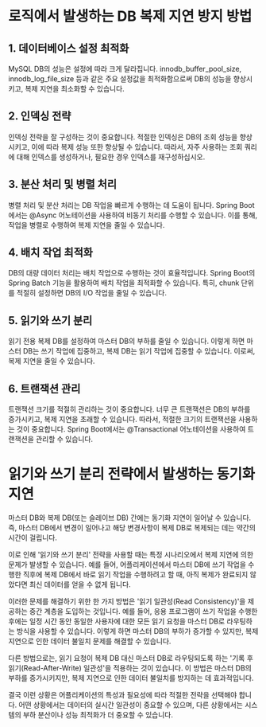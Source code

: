 # 로직에서 발생하는 DB 복제 지연 방지 방법

## 1. 데이터베이스 설정 최적화

MySQL DB의 성능은 설정에 따라 크게 달라집니다. innodb_buffer_pool_size, innodb_log_file_size 등과 같은 주요 설정값을 최적화함으로써 DB의 성능을 향상시키고, 복제 지연을 최소화할 수 있습니다.

## 2. 인덱싱 전략

인덱싱 전략을 잘 구성하는 것이 중요합니다. 적절한 인덱싱은 DB의 조회 성능을 향상시키고, 이에 따라 복제 성능 또한 향상될 수 있습니다. 따라서, 자주 사용하는 조회 쿼리에 대해 인덱스를 생성하거나, 필요한 경우 인덱스를 재구성하십시오.

## 3. 분산 처리 및 병렬 처리

병렬 처리 및 분산 처리는 DB 작업을 빠르게 수행하는 데 도움이 됩니다. Spring Boot에서는 @Async 어노테이션을 사용하여 비동기 처리를 수행할 수 있습니다. 이를 통해, 작업을 병렬로 수행하여 복제 지연을 줄일 수 있습니다.

## 4. 배치 작업 최적화

DB의 대량 데이터 처리는 배치 작업으로 수행하는 것이 효율적입니다. Spring Boot의 Spring Batch 기능을 활용하여 배치 작업을 최적화할 수 있습니다. 특히, chunk 단위를 적절히 설정하면 DB의 I/O 작업을 줄일 수 있습니다.

## 5. 읽기와 쓰기 분리

읽기 전용 복제 DB를 설정하여 마스터 DB의 부하를 줄일 수 있습니다. 이렇게 하면 마스터 DB는 쓰기 작업에 집중하고, 복제 DB는 읽기 작업에 집중할 수 있습니다. 이로써, 복제 지연을 줄일 수 있습니다.

## 6. 트랜잭션 관리

트랜잭션 크기를 적절히 관리하는 것이 중요합니다. 너무 큰 트랜잭션은 DB의 부하를 증가시키고, 복제 지연을 초래할 수 있습니다. 따라서, 적절한 크기의 트랜잭션을 사용하는 것이 중요합니다. Spring Boot에서는 @Transactional 어노테이션을 사용하여 트랜잭션을 관리할 수 있습니다.

# 읽기와 쓰기 분리 전략에서 발생하는 동기화 지연

마스터 DB와 복제 DB(또는 슬레이브 DB) 간에는 동기화 지연이 일어날 수 있습니다. 즉, 마스터 DB에서 변경이 일어나고 해당 변경사항이 복제 DB로 복제되는 데는 약간의 시간이 걸립니다.

이로 인해 '읽기와 쓰기 분리' 전략을 사용할 때는 특정 시나리오에서 복제 지연에 의한 문제가 발생할 수 있습니다. 예를 들어, 어플리케이션에서 마스터 DB에 쓰기 작업을 수행한 직후에 복제 DB에서 바로 읽기 작업을 수행하려고 할 때, 아직 복제가 완료되지 않았다면 최신 데이터를 얻을 수 없게 됩니다.

이러한 문제를 해결하기 위한 한 가지 방법은 '읽기 일관성(Read Consistency)'을 제공하는 중간 계층을 도입하는 것입니다. 예를 들어, 응용 프로그램이 쓰기 작업을 수행한 후에는 일정 시간 동안 동일한 사용자에 대한 모든 읽기 요청을 마스터 DB로 라우팅하는 방식을 사용할 수 있습니다. 이렇게 하면 마스터 DB의 부하가 증가할 수 있지만, 복제 지연으로 인한 데이터 불일치 문제를 해결할 수 있습니다.

다른 방법으로는, 읽기 요청이 복제 DB 대신 마스터 DB로 라우팅되도록 하는 '기록 후 읽기(Read-After-Write) 일관성'을 적용하는 것이 있습니다. 이 방법은 마스터 DB의 부하를 증가시키지만, 복제 지연으로 인한 데이터 불일치를 방지하는 데 효과적입니다.

결국 이런 상황은 어플리케이션의 특성과 필요성에 따라 적절한 전략을 선택해야 합니다. 어떤 상황에서는 데이터의 실시간 일관성이 중요할 수 있으며, 다른 상황에서는 시스템의 부하 분산이나 성능 최적화가 더 중요할 수 있습니다.